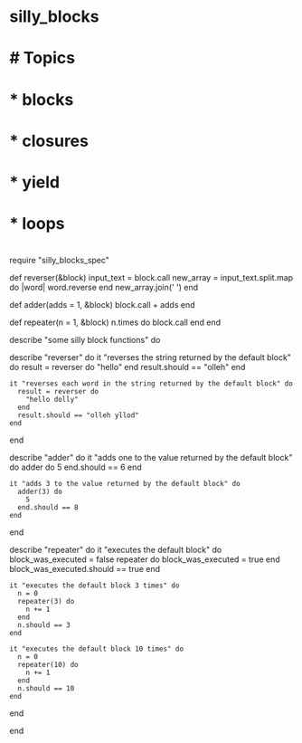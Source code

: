 silly_blocks
============
# # Topics
#
# * blocks
# * closures
# * yield
# * loops
#

require "silly_blocks_spec"

def reverser(&block)
  input_text = block.call
  new_array = input_text.split.map do |word|
    word.reverse
  end
  new_array.join(' ')
end

def adder(adds = 1, &block)
  block.call + adds
end

def repeater(n = 1, &block)
  n.times do 
  block.call
  end
end

describe "some silly block functions" do

  describe "reverser" do
    it "reverses the string returned by the default block" do
      result = reverser do
        "hello"
      end
      result.should == "olleh"
    end

    it "reverses each word in the string returned by the default block" do
      result = reverser do
        "hello dolly"
      end
      result.should == "olleh yllod"
    end
  end

  describe "adder" do
    it "adds one to the value returned by the default block" do
      adder do
        5
      end.should == 6
    end

    it "adds 3 to the value returned by the default block" do
      adder(3) do
        5
      end.should == 8
    end
  end

  describe "repeater" do
    it "executes the default block" do
      block_was_executed = false
      repeater do
        block_was_executed = true
      end
      block_was_executed.should == true
    end

    it "executes the default block 3 times" do
      n = 0
      repeater(3) do
        n += 1
      end
      n.should == 3
    end

    it "executes the default block 10 times" do
      n = 0
      repeater(10) do
        n += 1
      end
      n.should == 10
    end

  end

end
